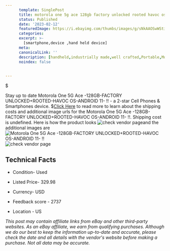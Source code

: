```yaml
---
      template: SinglePost
      title: motorola one 5g ace 128gb factory unlocked rooted havoc os android 11 
      status: Published
      date: '2023-02-12'
      featuredImage: https://i.ebayimg.com/thumbs/images/g/sNkAAOSwWStizvhl/s-l225.jpg
      categories: 
      excerpt: >-
        [smartphone,device ,hand held device]
      meta:
      canonicalLink: ''
      description: [handheld,industrially made,well crafted,Portable,Mobile,Compact,Convenient,Lightweight,Maneuverable,Man-portable,Miniature,Carriable,Hand-held,Light,Holdable,Transportable,Mobile device,Pocket-sized,On-the-go,Wireless,Cordless,Compact size,Convenient size, smartphone,device ,hand held device]
      noindex: false
      
        
---
```

$

Stay up to date Motorola One 5G Ace -128GB-FACTORY UNLOCKED+ROOTED-HAVOC OS-ANDROID 11- !! - a 2-star Cell Phones & Smartphones device.
$[Click Here](https://www.ebay.com/itm/285114932298?hash=item42622c9c4a%3Ag%3AsNkAAOSwWStizvhl&mkevt=1&mkcid=1&mkrid=711-53200-19255-0&campid=%253CePNCampaignId%253E&customid=%253CreferenceId%253E&toolid=10049) to read more to learn about the shipping costs and additional image urls for the Motorola One 5G Ace -128GB-FACTORY UNLOCKED+ROOTED-HAVOC OS-ANDROID 11- !!. Shipping cost is undefined. Here is how the product looks ![check vendor page](https://i.ebayimg.com/thumbs/images/g/sNkAAOSwWStizvhl/s-l225.jpg)and the additional images are![Motorola One 5G Ace -128GB-FACTORY UNLOCKED+ROOTED-HAVOC OS-ANDROID 11- !!](https://i.ebayimg.com/images/g/sNkAAOSwWStizvhl/s-l1600.jpg)![check vendor page](https://origin-galleryplus.ebayimg.com/ws/web/285114932298_2_0_1/225x225.jpg,https://origin-galleryplus.ebayimg.com/ws/web/285114932298_3_0_1/225x225.jpg,https://origin-galleryplus.ebayimg.com/ws/web/285114932298_4_0_1/225x225.jpg,https://origin-galleryplus.ebayimg.com/ws/web/285114932298_5_0_1/225x225.jpg,https://origin-galleryplus.ebayimg.com/ws/web/285114932298_6_0_1/225x225.jpg)



 ## Technical Facts 



     
      

 - Condition- Used 


      

 - Listed Price- 329.98 


      

 - Currency- USD 


      

 - Feedback score - 2737 


      

 - Location - US 


      
      

 *_This post may contain affiliate links from eBay and other third-party websites. As an eBay affiliate, we earn from qualifying purchases. Although we do our best to keep the information up-to-date and accurate, please check the date and all details with the vendor's website before making a purchase. Not all data may be accurate._*






